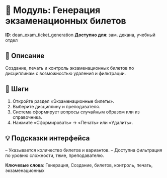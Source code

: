 # 📘 Модуль: Генерация экзаменационных билетов
**ID**: dean_exam_ticket_generation
**Доступно для**: зам. декана, учебный отдел

## 📝 Описание
Создание, печать и контроль экзаменационных билетов по дисциплинам с возможностью удаления и фильтрации.

## 🩜 Шаги
1. Откройте раздел «Экзаменационные билеты».
2. Выберите дисциплину и преподавателя.
3. Система сформирует вопросы случайным образом или из справочника.
4. Нажмите «Сформировать» → «Печать» или «Удалить».

## 💡 Подсказки интерфейса
– Указывается количество билетов и вариантов.
– Доступна фильтрация по уровню сложности, теме, преподавателю.

**Ключевые слова**: Генерация, Создание, билетов, контроль, печать, экзаменационных
